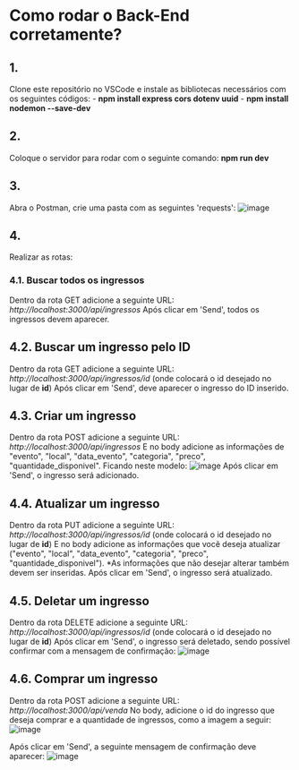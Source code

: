 # Como rodar o Back-End corretamente?
## 1.
Clone este repositório no VSCode e instale as bibliotecas necessários com os seguintes códigos:
    - **npm install express cors dotenv uuid**
    - **npm install nodemon --save-dev**

## 2.
Coloque o servidor para rodar com o seguinte comando:
    **npm run dev**

## 3.
Abra o Postman, crie uma pasta com as seguintes 'requests':
![image](https://github.com/user-attachments/assets/6ec3177b-f385-4746-91ca-b5d39c797383)

## 4.
Realizar as rotas:

### 4.1. Buscar todos os ingressos
Dentro da rota GET adicione a seguinte URL: _http://localhost:3000/api/ingressos_
Após clicar em 'Send', todos os ingressos devem aparecer.

## 4.2. Buscar um ingresso pelo ID
Dentro da rota GET adicione a seguinte URL: _http://localhost:3000/api/ingressos/id_ (onde colocará o id desejado no lugar de **id**)
Após clicar em 'Send', deve aparecer o ingresso do ID inserido.

## 4.3. Criar um ingresso
Dentro da rota POST adicione a seguinte URL: _http://localhost:3000/api/ingressos_
E no body adicione as informações de "evento", "local", "data_evento", "categoria", "preco", "quantidade_disponivel". Ficando neste modelo:
![image](https://github.com/user-attachments/assets/8368416e-09b0-40ae-bc98-0a3d9cdfb91f)
Após clicar em 'Send', o ingresso será adicionado.

## 4.4. Atualizar um ingresso
Dentro da rota PUT adicione a seguinte URL: _http://localhost:3000/api/ingressos/id_ (onde colocará o id desejado no lugar de **id**)
E no body adicione as informações que você deseja atualizar ("evento", "local", "data_evento", "categoria", "preco", "quantidade_disponivel").
*As informações que não desejar alterar também devem ser inseridas.
Após clicar em 'Send', o ingresso será atualizado.

## 4.5. Deletar um ingresso
Dentro da rota DELETE adicione a seguinte URL: _http://localhost:3000/api/ingressos/id_ (onde colocará o id desejado no lugar de **id**)
Após clicar em 'Send', o ingresso será deletado, sendo possível confirmar com a mensagem de confirmação:
![image](https://github.com/user-attachments/assets/822888a0-2c70-43d4-8801-8e97f902bd86)

## 4.6. Comprar um ingresso
Dentro da rota POST adicione a seguinte URL: _http://localhost:3000/api/venda_
No body, adicione o id do ingresso que deseja comprar e a quantidade de ingressos, como a imagem a seguir:
![image](https://github.com/user-attachments/assets/ca3881b7-a77f-466a-bd90-68bdbefef2e0)

Após clicar em 'Send', a seguinte mensagem de confirmação deve aparecer:
![image](https://github.com/user-attachments/assets/6e9c7bb6-e3cb-4ebb-b8df-2affe12603aa)



